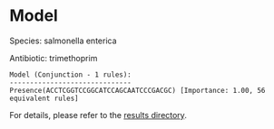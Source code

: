 
# Model

Species: salmonella enterica

Antibiotic: trimethoprim

```
Model (Conjunction - 1 rules):
------------------------------
Presence(ACCTCGGTCCGGCATCCAGCAATCCCGACGC) [Importance: 1.00, 56 equivalent rules]

```

For details, please refer to the [results directory](../../../../../results/scm_b/salmonella%20enterica/trimethoprim/repeat_7/).

